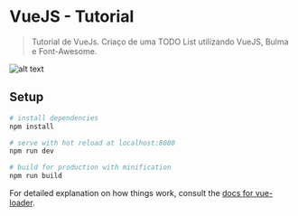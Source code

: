 # VueJS - Tutorial

> Tutorial de VueJs. Criaço de uma TODO List utilizando VueJS, Bulma e Font-Awesome.

![alt text](https://tjuriq-dm2305.files.1drv.com/y4mFFOpdcPOf9DolP4k3G_52D6JTlVrzqxoKpGatgjPTCZ2jVpU7m-c7aEn9giFRRfsGnTBKfiV8trDfjH5ej6p9jdzKubhYXOV8iTL1SH2QNBdindey6E4Kbi14EKgshT76jK2bV0LvN0ty0SbcROGWB-0IB-J_ef2Bd5m-VBJ9lljiiTO0sQG4krzVm4ZdbkLy5ylGzTJjzQ-iTLFBUNCnw?width=256&height=136&cropmode=none "Screenshoot do TODO List final")

## Setup

``` bash
# install dependencies
npm install

# serve with hot reload at localhost:8080
npm run dev

# build for production with minification
npm run build
```

For detailed explanation on how things work, consult the [docs for vue-loader](http://vuejs.github.io/vue-loader).
